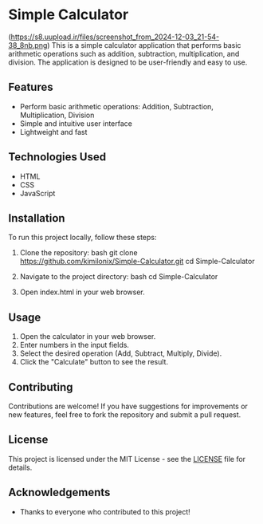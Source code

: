 # Simple Calculator
(https://s8.uupload.ir/files/screenshot_from_2024-12-03_21-54-38_8nb.png)
This is a simple calculator application that performs basic arithmetic operations such as addition, subtraction, multiplication, and division. The application is designed to be user-friendly and easy to use.

## Features

- Perform basic arithmetic operations: Addition, Subtraction, Multiplication, Division
- Simple and intuitive user interface
- Lightweight and fast

## Technologies Used

- HTML
- CSS
- JavaScript

## Installation

To run this project locally, follow these steps:

1. Clone the repository:
   bash
git clone https://github.com/kimilonix/Simple-Calculator.git
cd Simple-Calculator
   
2. Navigate to the project directory:
   bash
   cd Simple-Calculator
   
3. Open index.html in your web browser.

## Usage

1. Open the calculator in your web browser.
2. Enter numbers in the input fields.
3. Select the desired operation (Add, Subtract, Multiply, Divide).
4. Click the "Calculate" button to see the result.

## Contributing

Contributions are welcome! If you have suggestions for improvements or new features, feel free to fork the repository and submit a pull request.

## License

This project is licensed under the MIT License - see the [LICENSE](LICENSE) file for details.

## Acknowledgements

- Thanks to everyone who contributed to this project!
